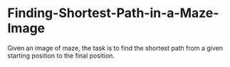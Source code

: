 # Finding-Shortest-Path-in-a-Maze-Image
Given an image of maze, the task is to find the shortest path from a given starting position to the final position.
